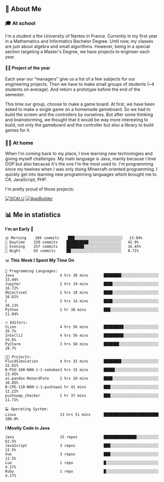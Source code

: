 ## 👀 About Me

### 🎓 At school

I'm a student a the University of Nantes in France. Currently in my first year in a Mathematics and Informatics Bachelor Degree. Until now, my classes are just about algebra and small algorithms. However, being in a special section targeting a Master's Degree, we have projects to engineer each year. 

#### 🔧🔬 Project of the year

Each year our "managers" give us a list of a few subjects for our engineering projects. Then we have to make small groups of students (~4 students on average). And return a prototype before the end of the semester.

This time our group, choose to make a game board. At first, we have been asked to make a single game on a homemade gameboard. So we had to build the screen and the controllers by ourselves. 
But after some thinking and brainstorming, we thought that it would be way more interesting to build, not only the gameboard and the controller but also a library to build games for it.

### 👨‍💻 At home

When I'm coming back to my place, I love learning new technologies and giving myself challenges. My main language is Java, mainly because I love OOP but also because it's the one I'm the most used to. I'm programming since my twelves when I was only doing Minecraft-oriented programming.  I quickly get into learning new programming languages which brought me to C#, JavaScript, PHP. 

I'm pretty proud of those projects:

[![SCALU](https://github-readme-stats.vercel.app/api/pin?username=renardfute&repo=SCALU)](https://github.com/renardfute/scalu)
[![AppBuilder](https://github-readme-stats.vercel.app/api/pin?username=pulsedev2&repo=AppBuilder)](https://github.com/pulsedev2/AppBuilder)

## 📊 Me in statistics
<!--START_SECTION:waka-->
**I'm an Early 🐤** 

```text
🌞 Morning    104 commits    ███░░░░░░░░░░░░░░░░░░░░░░   13.94% 
🌆 Daytime    320 commits    ██████████░░░░░░░░░░░░░░░   42.9% 
🌃 Evening    257 commits    ████████░░░░░░░░░░░░░░░░░   34.45% 
🌙 Night      65 commits     ██░░░░░░░░░░░░░░░░░░░░░░░   8.71%

```


📊 **This Week I Spent My Time On** 

```text
💬 Programming Languages: 
Java                     4 hrs 38 mins       ████████░░░░░░░░░░░░░░░░░   33.44% 
Jupyter                  2 hrs 19 mins       ████░░░░░░░░░░░░░░░░░░░░░   16.72% 
ObjectiveC               2 hrs 18 mins       ████░░░░░░░░░░░░░░░░░░░░░   16.62% 
C                        2 hrs 14 mins       ████░░░░░░░░░░░░░░░░░░░░░   16.13% 
Python                   1 hr 38 mins        ███░░░░░░░░░░░░░░░░░░░░░░   11.84%

🔥 Editors: 
CLion                    4 hrs 56 mins       █████████░░░░░░░░░░░░░░░░   35.7% 
IntelliJ                 4 hrs 56 mins       █████████░░░░░░░░░░░░░░░░   35.6% 
PyCharm                  3 hrs 58 mins       ███████░░░░░░░░░░░░░░░░░░   28.7%

🐱‍💻 Projects: 
FluidSimulation          4 hrs 32 mins       ████████░░░░░░░░░░░░░░░░░   32.81% 
B-PSU-100-NAN-1-1-sokoban3 hrs 15 mins       █████░░░░░░░░░░░░░░░░░░░░   23.45% 
ai-pandas-RenardFute     2 hrs 20 mins       ████░░░░░░░░░░░░░░░░░░░░░   16.85% 
B-CPE-110-NAN-1-1-pushswa1 hr 41 mins        ███░░░░░░░░░░░░░░░░░░░░░░   12.22% 
pushswap_checker         1 hr 37 mins        ███░░░░░░░░░░░░░░░░░░░░░░   11.71%

💻 Operating System: 
Linux                    13 hrs 51 mins      █████████████████████████   100.0%

```

**I Mostly Code in Java** 

```text
Java                     15 repos            ███████████████░░░░░░░░░░   62.5% 
JavaScript               3 repos             ███░░░░░░░░░░░░░░░░░░░░░░   12.5% 
Vue                      3 repos             ███░░░░░░░░░░░░░░░░░░░░░░   12.5% 
Lua                      1 repo              █░░░░░░░░░░░░░░░░░░░░░░░░   4.17% 
Ruby                     1 repo              █░░░░░░░░░░░░░░░░░░░░░░░░   4.17%

```



<!--END_SECTION:waka-->

